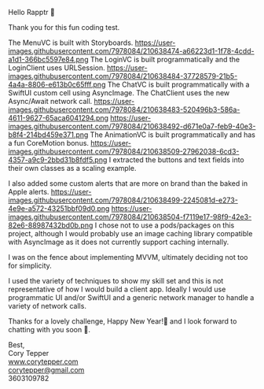 
Hello Rapptr 🦖

Thank you for this fun coding test.

The MenuVC is built with Storyboards.
https://user-images.githubusercontent.com/7978084/210638474-a66223d1-1f78-4cdd-a1d1-366bc5597e84.png
The LoginVC is built programmatically and the LoginClient uses URLSession.
https://user-images.githubusercontent.com/7978084/210638484-37728579-21b5-4a4a-8806-e613b0c65fff.png
The ChatVC is built programmatically with a SwiftUI custom cell using AsyncImage. The ChatClient uses the new Async/Await network call.
https://user-images.githubusercontent.com/7978084/210638483-520496b3-586a-4611-9627-65aca6041294.png
https://user-images.githubusercontent.com/7978084/210638492-d671e0a7-feb9-40e3-b8f4-214bd459e371.png
The AnimationVC is built programmatically and has a fun CoreMotion bonus.
https://user-images.githubusercontent.com/7978084/210638509-27962038-6cd3-4357-a9c9-2bbd31b8fdf5.png
I extracted the buttons and text fields into their own classes as a scaling example.

I also added some custom alerts that are more on brand than the baked in Apple alerts.
https://user-images.githubusercontent.com/7978084/210638499-2245081d-e273-4e9e-a572-43251bbf09d0.png
https://user-images.githubusercontent.com/7978084/210638504-f7119e17-98f9-42e3-82e6-88987432bd0b.png
I chose not to use a pods/packages on this project, although I would probably use an image caching library compatible with AsyncImage as it does not currently support caching internally.

I was on the fence about implementing MVVM, ultimately deciding not too for simplicity.

I used the variety of techniques to show my skill set and this is not representative of how I would build a client app. Ideally I would use programmatic UI and/or SwiftUI and a generic network manager to handle a variety of network calls.

Thanks for a lovely challenge, Happy New Year!🎇 and I look forward to chatting with you soon 📲.

Best,<br /> 
Cory Tepper<br /> 
www.corytepper.com<br /> 
corytepper@gmail.com<br /> 
3603109782



